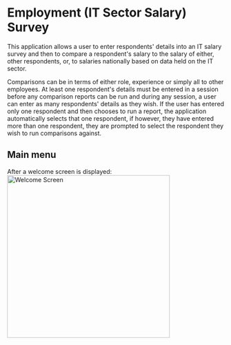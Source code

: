 # Employment (IT Sector Salary) Survey
This application allows a user to enter respondents' details into an IT salary survey and then to compare a respondent's salary to the salary of either, other respondents, or, to salaries nationally based on data held on the IT sector.  

Comparisons can be in terms of either role, experience or simply all to other employees. At least one respondent's details must be entered in a session before any comparison reports can be run and during any session, a user can enter as many respondents' details as they wish. If the user has entered only one respondent and then chooses to run a report, the application automatically selects that one respondent, if however, they have entered more than one respondent, they are prompted to select the respondent they wish to run comparisons against.
## Main menu
After a welcome screen is displayed:
<img width="377" alt="Welcome Screen" src="https://user-images.githubusercontent.com/70945839/161566910-d7f9a598-efd3-434a-a251-4752b2499ee6.png">
